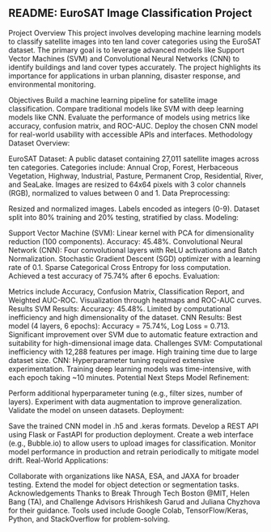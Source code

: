 ## README: EuroSAT Image Classification Project

Project Overview
This project involves developing machine learning models to classify satellite images into ten land cover categories using the EuroSAT dataset. The primary goal is to leverage advanced models like Support Vector Machines (SVM) and Convolutional Neural Networks (CNN) to identify buildings and land cover types accurately. The project highlights its importance for applications in urban planning, disaster response, and environmental monitoring.

Objectives
Build a machine learning pipeline for satellite image classification.
Compare traditional models like SVM with deep learning models like CNN.
Evaluate the performance of models using metrics like accuracy, confusion matrix, and ROC-AUC.
Deploy the chosen CNN model for real-world usability with accessible APIs and interfaces.
Methodology
Dataset Overview:

EuroSAT Dataset: A public dataset containing 27,011 satellite images across ten categories.
Categories include: Annual Crop, Forest, Herbaceous Vegetation, Highway, Industrial, Pasture, Permanent Crop, Residential, River, and SeaLake.
Images are resized to 64x64 pixels with 3 color channels (RGB), normalized to values between 0 and 1.
Data Preprocessing:

Resized and normalized images.
Labels encoded as integers (0-9).
Dataset split into 80% training and 20% testing, stratified by class.
Modeling:

Support Vector Machine (SVM):
Linear kernel with PCA for dimensionality reduction (100 components).
Accuracy: 45.48%.
Convolutional Neural Network (CNN):
Four convolutional layers with ReLU activations and Batch Normalization.
Stochastic Gradient Descent (SGD) optimizer with a learning rate of 0.1.
Sparse Categorical Cross Entropy for loss computation.
Achieved a test accuracy of 75.74% after 6 epochs.
Evaluation:

Metrics include Accuracy, Confusion Matrix, Classification Report, and Weighted AUC-ROC.
Visualization through heatmaps and ROC-AUC curves.
Results
SVM Results:
Accuracy: 45.48%.
Limited by computational inefficiency and high dimensionality of the dataset.
CNN Results:
Best model (4 layers, 6 epochs): Accuracy = 75.74%, Log Loss = 0.713.
Significant improvement over SVM due to automatic feature extraction and suitability for high-dimensional image data.
Challenges
SVM:
Computational inefficiency with 12,288 features per image.
High training time due to large dataset size.
CNN:
Hyperparameter tuning required extensive experimentation.
Training deep learning models was time-intensive, with each epoch taking ~10 minutes.
Potential Next Steps
Model Refinement:

Perform additional hyperparameter tuning (e.g., filter sizes, number of layers).
Experiment with data augmentation to improve generalization.
Validate the model on unseen datasets.
Deployment:

Save the trained CNN model in .h5 and .keras formats.
Develop a REST API using Flask or FastAPI for production deployment.
Create a web interface (e.g., Bubble.io) to allow users to upload images for classification.
Monitor model performance in production and retrain periodically to mitigate model drift.
Real-World Applications:

Collaborate with organizations like NASA, ESA, and JAXA for broader testing.
Extend the model for object detection or segmentation tasks.
Acknowledgements
Thanks to Break Through Tech Boston @MIT, Helen Bang (TA), and Challenge Advisors Hrishikesh Garud and Juliana Chyzhova for their guidance.
Tools used include Google Colab, TensorFlow/Keras, Python, and StackOverflow for problem-solving.
